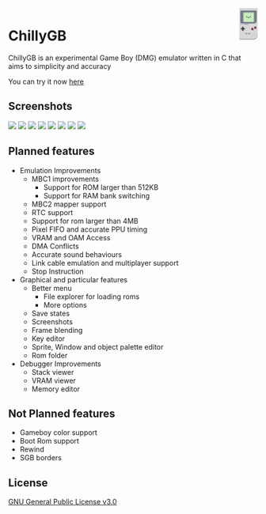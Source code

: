 <img src="res/icons/ChillyGB.svg" alt="logo" title="ChillyGB" align="right" height="64px" />

# ChillyGB

ChillyGB is an experimental Game Boy (DMG) emulator written in C that aims to simplicity and accuracy

You can try it now [here](https://chillygb.arci.me)

## Screenshots

<a><img src="https://github.com/user-attachments/assets/0b785828-f86e-42ae-841f-d68086bce08f" width="24.25%"/></a>
<a><img src="https://github.com/user-attachments/assets/97c05b28-3f57-47eb-a9e1-470bca86d64b" width="24.25%"/></a>
<a><img src="https://github.com/user-attachments/assets/396220db-a16d-4cd9-bfab-f00d0c73d651" width="24.25%"/></a>
<a><img src="https://github.com/user-attachments/assets/965404b6-5013-4c7d-9c30-a23d2c231f7d" width="24.25%"/></a>
<a><img src="https://github.com/user-attachments/assets/dba6679c-6609-4471-bd09-8c26f88ce187" width="24.25%"/></a>
<a><img src="https://github.com/user-attachments/assets/552f2f20-bf1d-4359-af1f-8f3f7b8a9f73" width="24.25%"/></a>
<a><img src="https://github.com/user-attachments/assets/e81491da-a1f8-4a3d-bff8-0878b83720f3" width="24.25%"/></a>
<a><img src="https://github.com/user-attachments/assets/a69b77fc-d871-4eef-9e77-e508e4f7d7e9" width="24.25%"/></a>

## Planned features

* Emulation Improvements
  * MBC1 improvements
    * Support for ROM larger than 512KB
    * Support for RAM bank switching
  * MBC2 mapper support
  * RTC support
  * Support for rom larger than 4MB
  * Pixel FIFO and accurate PPU timing
  * VRAM and OAM Access
  * DMA Conflicts
  * Accurate sound behaviours
  * Link cable emulation and multiplayer support
  * Stop Instruction
* Graphical and particular features
  * Better menu
    * File explorer for loading roms
    * More options
  * Save states
  * Screenshots
  * Frame blending
  * Key editor
  * Sprite, Window and object palette editor
  * Rom folder
* Debugger Improvements
  * Stack viewer
  * VRAM viewer
  * Memory editor

## Not Planned features

* Gameboy color support
* Boot Rom support
* Rewind
* SGB borders

## License

[GNU General Public License v3.0](https://github.com/AuroraViola/ChillyGB/blob/main/LICENSE.md)